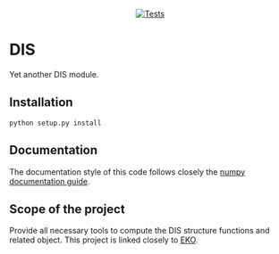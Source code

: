<p align="center">
  <a href="https://github.com/N3PDF/dis/actions?query=workflow%3A%22yadism%20-%20Python%20package%22"><img alt="Tests" src="https://github.com/N3PDF/dis/workflows/yadism%20-%20Python%20package/badge.svg"></a>
</p>

# DIS
Yet another DIS module.

## Installation
```
python setup.py install
```

## Documentation
The documentation style of this code follows closely the [numpy documentation guide](https://numpydoc.readthedocs.io/en/latest/format.html).

## Scope of the project
Provide all necessary tools to compute the DIS structure functions and related object. This project is linked closely to [EKO](https://github.com/N3PDF/eko).
